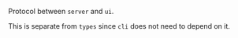 Protocol between `server` and `ui`.

This is separate from `types` since `cli` does not need to depend on it.